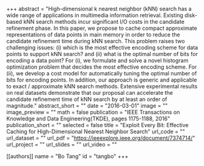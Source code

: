 +++
abstract = "High-dimensional k nearest neighbor (kNN) search has a wide range of applications in multimedia information retrieval. Existing disk-based kNN search methods incur significant I/O costs in the candidate refinement phase. In this paper, we propose to cache compact approximate representations of data points in main memory in order to reduce the candidate refinement time during kNN search. This problem raises two challenging issues: (i) which is the most effective encoding scheme for data points to support kNN search? and (ii) what is the optimal number of bits for encoding a data point? For (i), we formulate and solve a novel histogram optimization problem that decides the most effective encoding scheme. For (ii), we develop a cost model for automatically tuning the optimal number of bits for encoding points. In addition, our approach is generic and applicable to exact / approximate kNN search methods. Extensive experimental results on real datasets demonstrate that our proposal can accelerate the candidate refinement time of kNN search by at least an order of magnitude."
abstract_short = ""
date = "2016-03-01"
image = ""
image_preview = ""
math = false
publication = "IEEE Transactions on Knowledge and Data Engineering(TKDE), pages 1175-1188, 2016"
publication_short = ""
selected = false
title = "Exploit Every Bit: Effective Caching for High-Dimensional Nearest Neighbor Search"
url_code = ""
url_dataset = ""
url_pdf = "https://ieeexplore.ieee.org/document/7374714/"
url_project = ""
url_slides = ""
url_video = ""

[[authors]]
    name = "Bo Tang"
    id = "tangbo"
+++
